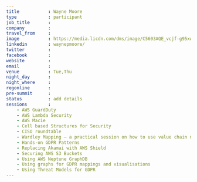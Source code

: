 ```yaml
---
title           : Wayne Moore
type            : participant
job_title       :
company         :
travel_from     :
image           : https://media.licdn.com/dms/image/C5603AQE_vcjf-g95xw/profile-displayphoto-shrink_800_800/0?e=1532563200&v=beta&t=3ezJZQSp_S2ckFSUMb4eSFr-8zWrdQ8vsbPbOMA907g
linkedin        : waynepmoore/
twitter         :
facebook        :
website         :
email           :
venue           : Tue,Thu
night_day       :
night_where     :
regonline       :
pre-summit      :
status          : add details
sessions        :
    - AWS GuardDuty
    - AWS Lambda Security
    - AWS Macie
    - Cell based Structures for Security
    - CISO roundtable
    - Wardley Mapping – a practical session on how to use value chain mapping
    - Hands-on GDPR Patterns
    - Replacing Akamai with AWS Shield
    - Securing AWS S3 Buckets
    - Using AWS Neptune GraphDB
    - Using graphs for GDPR mappings and visualisations
    - Using Threat Models for GDPR
---
```


<!-- put more details about participant here -->

